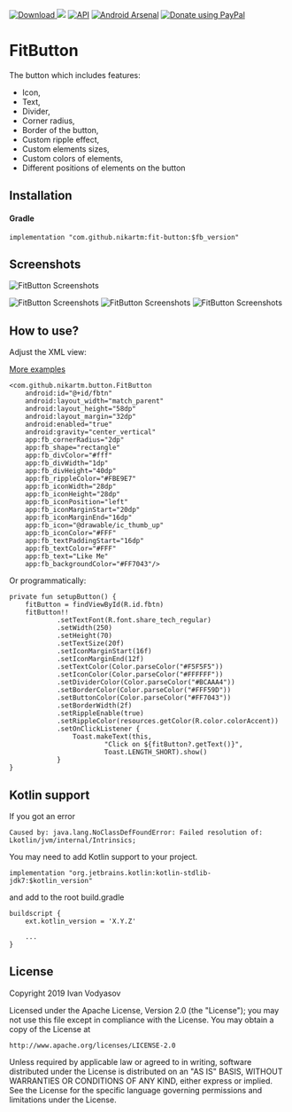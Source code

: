 [![Download](https://api.bintray.com/packages/nikart/maven/FitButton/images/download.svg) ](https://bintray.com/nikart/maven/FitButton/_latestVersion) [![](https://jitpack.io/v/nikartm/FitButton.svg)](https://jitpack.io/#nikartm/FitButton) [![API](https://img.shields.io/badge/API-17%2B-brightgreen.svg?style=flat)](https://android-arsenal.com/api?level=17) [![Android Arsenal]( https://img.shields.io/badge/Android%20Arsenal-FitButton-green.svg?style=flat )]( https://android-arsenal.com/details/1/7620 ) [![Donate using PayPal](https://img.shields.io/badge/paypal-donate-blue.svg) ](https://www.paypal.me/ivodyasov)

# FitButton
The button which includes features:
* Icon, 
* Text, 
* Divider,
* Corner radius,
* Border of the button,
* Custom ripple effect,
* Custom elements sizes,
* Custom colors of elements,
* Different positions of elements on the button
## Installation
#### Gradle
```
implementation "com.github.nikartm:fit-button:$fb_version"
```

## Screenshots
![FitButton Screenshots](/screenshots/img_gif.gif)

![FitButton Screenshots](/screenshots/img_1.png) ![FitButton Screenshots](/screenshots/img_2.png) ![FitButton Screenshots](/screenshots/img_3.png)
## How to use?
Adjust the XML view: 

[More examples](https://github.com/nikartm/FitButton/tree/master/app/src/main/res/layout)
```
<com.github.nikartm.button.FitButton
    android:id="@+id/fbtn"
    android:layout_width="match_parent"
    android:layout_height="58dp"
    android:layout_margin="32dp"
    android:enabled="true"
    android:gravity="center_vertical"
    app:fb_cornerRadius="2dp"
    app:fb_shape="rectangle"
    app:fb_divColor="#fff"
    app:fb_divWidth="1dp"
    app:fb_divHeight="40dp"
    app:fb_rippleColor="#FBE9E7"
    app:fb_iconWidth="28dp"
    app:fb_iconHeight="28dp"
    app:fb_iconPosition="left"
    app:fb_iconMarginStart="20dp"
    app:fb_iconMarginEnd="16dp"
    app:fb_icon="@drawable/ic_thumb_up"
    app:fb_iconColor="#FFF"
    app:fb_textPaddingStart="16dp"
    app:fb_textColor="#FFF"
    app:fb_text="Like Me"
    app:fb_backgroundColor="#FF7043"/>
```
Or programmatically:
```
private fun setupButton() {
    fitButton = findViewById(R.id.fbtn)
    fitButton!!
            .setTextFont(R.font.share_tech_regular)
            .setWidth(250)
            .setHeight(70)
            .setTextSize(20f)
            .setIconMarginStart(16f)
            .setIconMarginEnd(12f)
            .setTextColor(Color.parseColor("#F5F5F5"))
            .setIconColor(Color.parseColor("#FFFFFF"))
            .setDividerColor(Color.parseColor("#BCAAA4"))
            .setBorderColor(Color.parseColor("#FFF59D"))
            .setButtonColor(Color.parseColor("#FF7043"))
            .setBorderWidth(2f)
            .setRippleEnable(true)
            .setRippleColor(resources.getColor(R.color.colorAccent))
            .setOnClickListener {
                Toast.makeText(this,
                        "Click on ${fitButton?.getText()}",
                        Toast.LENGTH_SHORT).show()
            }
}
```

## Kotlin support
If you got an error
```
Caused by: java.lang.NoClassDefFoundError: Failed resolution of: Lkotlin/jvm/internal/Intrinsics;
```

You may need to add Kotlin support to your project.
```
implementation "org.jetbrains.kotlin:kotlin-stdlib-jdk7:$kotlin_version"
```
and add to the root build.gradle
```
buildscript {
    ext.kotlin_version = 'X.Y.Z'
    
    ...
}
```

## License
Copyright 2019 Ivan Vodyasov

Licensed under the Apache License, Version 2.0 (the "License");
you may not use this file except in compliance with the License.
You may obtain a copy of the License at

    http://www.apache.org/licenses/LICENSE-2.0

Unless required by applicable law or agreed to in writing, software
distributed under the License is distributed on an "AS IS" BASIS,
WITHOUT WARRANTIES OR CONDITIONS OF ANY KIND, either express or implied.
See the License for the specific language governing permissions and
limitations under the License.
